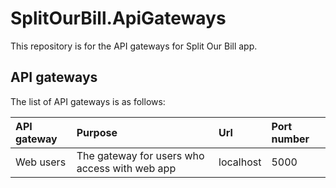 # SplitOurBill.ApiGateways
This repository is for the API gateways for Split Our Bill app.

## API gateways
The list of API gateways is as follows: 

|API gateway|Purpose|Url|Port number|
|:---|:---|:---|:---|
|Web users|The gateway for users who access with web app|localhost|5000|
